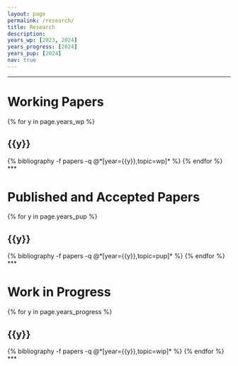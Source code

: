 ```yaml
---
layout: page
permalink: /research/
title: Research
description: 
years_wp: [2023, 2024]
years_progress: [2024]
years_pup: [2024]
nav: true
---
```

***
<div class="publications">
<h1 class="year">Working Papers</h1>
{% for y in page.years_wp %}
  <h2 class="year">{{y}}</h2>
  {% bibliography -f papers -q @*[year={{y}},topic=wp]* %}
{% endfor %}
</div>
***
<div class="publications">
<h1 class="year">Published and Accepted Papers</h1>
{% for y in page.years_pup %}
  <h2 class="year">{{y}}</h2>
  {% bibliography -f papers -q @*[year={{y}},topic=pup]* %}
{% endfor %}
</div>
***
<div class="publications">
<h1 class="year">Work in Progress</h1>
{% for y in page.years_progress %}
  <h2 class="year">{{y}}</h2>
  {% bibliography -f papers -q @*[year={{y}},topic=wip]* %}
{% endfor %}
</div>
***



